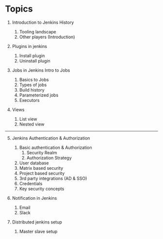 # Topics

1. Introduction to Jenkins History	
	1. Tooling landscape
	2. Other players (Introduction)
	

2. Plugins in jenkins
	1. Install plugin 
	2. Uninstall plugin

3. Jobs in Jenkins Intro to Jobs
	1. Basics to Jobs
	2. Types of jobs
	3. Build history
	4. Parameterized jobs
	5. Executors

4. Views
	1. List view
	2. Nested view 

---

5. Jenkins Authentication & Authorization	
	1. Basic authentication & Authorization
		1. Security Realm
		2. Authorization Strategy   
	2. User database
	3. Matrix based security
	4. Project based security
	5. 3rd party integrations (AD & SSO)
	6. Credentials
	7. Key security concepts
 

6. Notification in Jenkins	
	1. Email
	2. Slack

7. Distributed jenkins setup  
	1. Master slave setup 
